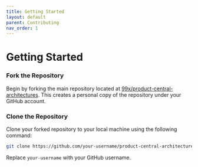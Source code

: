 ```yaml
---
title: Getting Started
layout: default
parent: Contributing
nav_order: 1
---
```


# Getting Started

### Fork the Repository
Begin by forking the main repository located at [99x/product-central-architectures](https://github.com/99x/product-central-architectures). This creates a personal copy of the repository under your GitHub account.

### Clone the Repository
Clone your forked repository to your local machine using the following command:
```bash
git clone https://github.com/your-username/product-central-architectures.git
```
Replace `your-username` with your GitHub username.